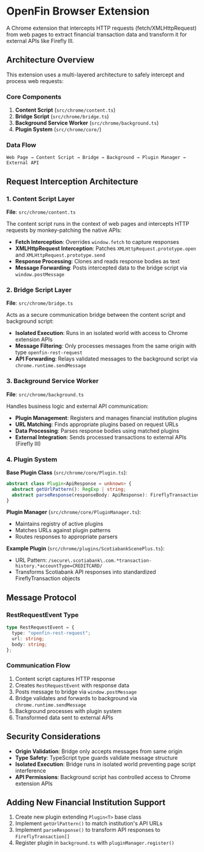 # OpenFin Browser Extension

A Chrome extension that intercepts HTTP requests (fetch/XMLHttpRequest) from web pages to extract financial transaction data and transform it for external APIs like Firefly III.

## Architecture Overview

This extension uses a multi-layered architecture to safely intercept and process web requests:

### Core Components

1. **Content Script** (`src/chrome/content.ts`)
2. **Bridge Script** (`src/chrome/bridge.ts`)
3. **Background Service Worker** (`src/chrome/background.ts`)
4. **Plugin System** (`src/chrome/core/`)

### Data Flow

```text
Web Page → Content Script → Bridge → Background → Plugin Manager → External API
```

## Request Interception Architecture

### 1. Content Script Layer

**File**: `src/chrome/content.ts`

The content script runs in the context of web pages and intercepts HTTP requests by monkey-patching the native APIs:

- **Fetch Interception**: Overrides `window.fetch` to capture responses
- **XMLHttpRequest Interception**: Patches `XMLHttpRequest.prototype.open` and `XMLHttpRequest.prototype.send`
- **Response Processing**: Clones and reads response bodies as text
- **Message Forwarding**: Posts intercepted data to the bridge script via `window.postMessage`

### 2. Bridge Script Layer

**File**: `src/chrome/bridge.ts`

Acts as a secure communication bridge between the content script and background script:

- **Isolated Execution**: Runs in an isolated world with access to Chrome extension APIs
- **Message Filtering**: Only processes messages from the same origin with type `openfin-rest-request`
- **API Forwarding**: Relays validated messages to the background script via `chrome.runtime.sendMessage`

### 3. Background Service Worker

**File**: `src/chrome/background.ts`

Handles business logic and external API communication:

- **Plugin Management**: Registers and manages financial institution plugins
- **URL Matching**: Finds appropriate plugins based on request URLs
- **Data Processing**: Parses response bodies using matched plugins
- **External Integration**: Sends processed transactions to external APIs (Firefly III)

### 4. Plugin System

**Base Plugin Class** (`src/chrome/core/Plugin.ts`):

```typescript
abstract class Plugin<ApiResponse = unknown> {
  abstract getUrlPattern(): RegExp | string;
  abstract parseResponse(responseBody: ApiResponse): FireflyTransaction[];
}
```

**Plugin Manager** (`src/chrome/core/PluginManager.ts`):

- Maintains registry of active plugins
- Matches URLs against plugin patterns
- Routes responses to appropriate parsers

**Example Plugin** (`src/chrome/plugins/ScotiabankScenePlus.ts`):

- URL Pattern: `/secure\.scotiabank\.com.*transaction-history.*accountType=CREDITCARD/`
- Transforms Scotiabank API responses into standardized FireflyTransaction objects

## Message Protocol

### RestRequestEvent Type

```typescript
type RestRequestEvent = {
  type: "openfin-rest-request";
  url: string;
  body: string;
};
```

### Communication Flow

1. Content script captures HTTP response
2. Creates `RestRequestEvent` with response data
3. Posts message to bridge via `window.postMessage`
4. Bridge validates and forwards to background via `chrome.runtime.sendMessage`
5. Background processes with plugin system
6. Transformed data sent to external APIs

## Security Considerations

- **Origin Validation**: Bridge only accepts messages from same origin
- **Type Safety**: TypeScript type guards validate message structure
- **Isolated Execution**: Bridge runs in isolated world preventing page script interference
- **API Permissions**: Background script has controlled access to Chrome extension APIs

## Adding New Financial Institution Support

1. Create new plugin extending `Plugin<T>` base class
2. Implement `getUrlPattern()` to match institution's API URLs
3. Implement `parseResponse()` to transform API responses to `FireflyTransaction[]`
4. Register plugin in `background.ts` with `pluginManager.register()`